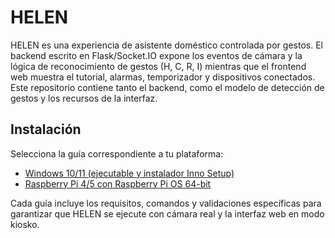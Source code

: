 # HELEN

HELEN es una experiencia de asistente doméstico controlada por gestos. El backend escrito en Flask/Socket.IO expone los eventos de cámara y la lógica de reconocimiento de gestos (H, C, R, I) mientras que el frontend web muestra el tutorial, alarmas, temporizador y dispositivos conectados. Este repositorio contiene tanto el backend, como el modelo de detección de gestos y los recursos de la interfaz.

## Instalación

Selecciona la guía correspondiente a tu plataforma:

- [Windows 10/11 (ejecutable y instalador Inno Setup)](packaging/README-build-win.md)
- [Raspberry Pi 4/5 con Raspberry Pi OS 64-bit](packaging-pi/README-raspi.md)

Cada guía incluye los requisitos, comandos y validaciones específicas para garantizar que HELEN se ejecute con cámara real y la interfaz web en modo kiosko.
